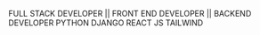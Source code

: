 FULL STACK DEVELOPER || FRONT END DEVELOPER || BACKEND DEVELOPER 
PYTHON 
DJANGO 
REACT JS 
TAILWIND 
